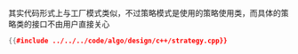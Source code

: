 其实代码形式上与工厂模式类似，不过策略模式是使用的策略使用类，而具体的策略类的接口不由用户直接关心

```cpp
{{#include ../../../code/algo/design/c++/strategy.cpp}}
```
